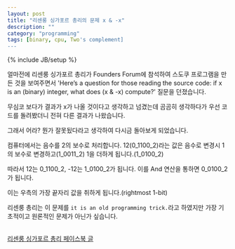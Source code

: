 ```yaml
---
layout: post
title: "리센룽 싱가포르 총리의 문제 x & -x"
description: ""
category: "programming"
tags: [binary, cpu, Two's complement]
---
```

{% include JB/setup %}

얼마전에 리센룽 싱가포르 총리가 Founders Forum에 참석하여 스도쿠 프로그램을 만든 것을 보여주면서 'Here’s a question for those reading the source code: if x is an (binary) integer, what does (x & -x) compute?' 질문을 던졌습니다.

무심코 보다가 결과가 x가 나올 것이다고 생각하고 넘겼는데 곰곰히 생각하다가 우선 코드를 돌려봤더니 전혀 다른 결과가 나왔습니다.

그래서 어라? 뭔가 잘못됬다라고 생각하여 다시금 돌아보게 되었습니다.

컴퓨터에서는 음수를 2의 보수로 처리합니다. 12(0_1100_2)라는 값은 음수로 변경시 1의 보수로 변경하고(1_0011_2) 1을 더하게 됩니다.(1_0100_2) 

따라서 12는 0_1100_2, -12는 1_0100_2가 됩니다. 이를 And 연산을 통하면 0_0100_2가 됩니다.

이는 우측의 가장 끝자리 값을 취하게 됩니다.(rightmost 1-bit)

리센룽 총리는 이 문제를 `it is an old programming trick.`라고 하였지만 가장 기초적이고 원론적인 문제가 아닌가 싶습니다.

<br/>[리센룽 싱가포르 총리 페이스북 글](https://www.facebook.com/leehsienloong/photos/a.344710778924968.83425.125845680811480/905828379479869/?type=1&permPage=1)